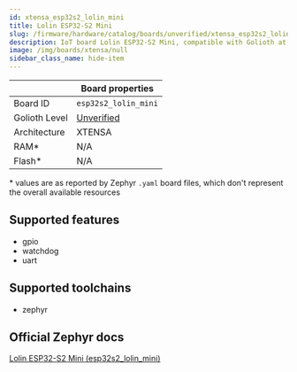 ```yaml
---
id: xtensa_esp32s2_lolin_mini
title: Lolin ESP32-S2 Mini
slug: /firmware/hardware/catalog/boards/unverified/xtensa_esp32s2_lolin_mini
description: IoT board Lolin ESP32-S2 Mini, compatible with Golioth at unverified level.
image: /img/boards/xtensa/null
sidebar_class_name: hide-item
---
```


[//]: # (This is an auto-generated file, do not edit! Changes to it will be lost upon re-generation)



|                | Board properties     |
| -------------  | -------------------- |
| Board ID       | `esp32s2_lolin_mini` |
| Golioth Level  | [Unverified](/firmware/hardware#unverified-boards) |
| Architecture   | XTENSA |
| RAM*           | N/A |
| Flash*         | N/A |

\* values are as reported by Zephyr `.yaml` board files, which don't represent the overall available resources



## Supported features

* gpio
* watchdog
* uart

## Supported toolchains

* zephyr

## Official Zephyr docs

[Lolin ESP32-S2 Mini (esp32s2_lolin_mini)](https://docs.zephyrproject.org/3.6.0/boards/xtensa/esp32s2_lolin_mini/doc/index.html)
